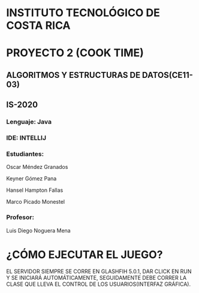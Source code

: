 # INSTITUTO TECNOLÓGICO DE COSTA RICA
# PROYECTO 2 (COOK TIME)
## ALGORITMOS Y ESTRUCTURAS DE DATOS(CE11-03)
## IS-2020


### Lenguaje: Java
### IDE: INTELLIJ


### Estudiantes:

Oscar Méndez Granados

Keyner Gómez Pana

Hansel Hampton Fallas

Marco Picado Monestel

### Profesor:

Luis Diego Noguera Mena


# ¿CÓMO EJECUTAR EL JUEGO?
EL SERVIDOR SIEMPRE SE CORRE EN GLASHFIH 5.0.1, DAR CLICK EN RUN Y SE INICIARÁ AUTOMÁTICAMENTE, SEGUIDAMENTE DEBE CORRER LA CLASE QUE LLEVA EL CONTROL DE LOS USUARIOS(INTERFAZ GRÁFICA).

